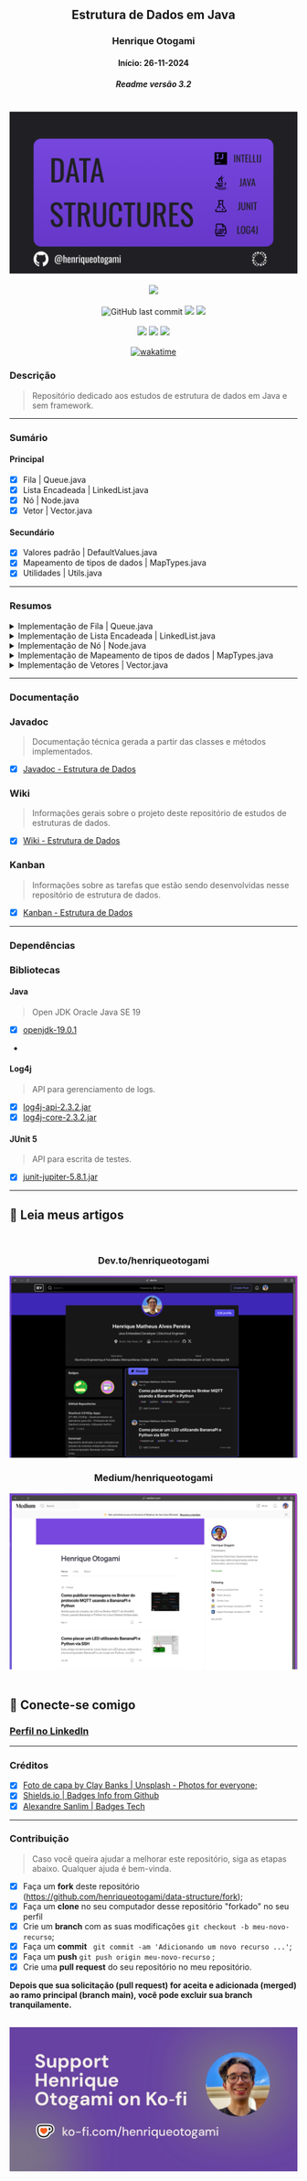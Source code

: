 <div align="center">

## Estrutura de Dados em Java
### Henrique Otogami
#### Início: 26-11-2024
##### Readme versão 3.2

</div>
<br>
<div align="center">
<img width="auto" src="https://github.com/henriqueotogami/data-structure/blob/main/resources/cover-data-structures.png?raw=true">
</div>
<br>
<div align="center">
<img src="https://img.shields.io/github/deployments/henriqueotogami/data-structure/github-pages">
</div>
<br>
<div align="center">
<img alt="GitHub last commit" src="https://img.shields.io/github/last-commit/henriqueotogami/data-structure">
<img src="https://img.shields.io/github/checks-status/henriqueotogami/data-structure/main">
<img src="https://img.shields.io/github/issues/henriqueotogami/data-structure">
</div>
<br>
<div align="center">
<img src="https://img.shields.io/github/forks/henriqueotogami/data-structure?style=flat">
<img src="https://img.shields.io/github/stars/henriqueotogami/data-structure?style=flat">
<img src="https://img.shields.io/github/license/henriqueotogami/data-structure">
</div>
<br>
<div align=center>
<a href="https://wakatime.com/badge/user/1e53636e-c916-4d50-9ce1-f3ac75a883e3/project/2c40b207-f4f2-4e1f-977c-e502cadca573"><img src="https://wakatime.com/badge/user/1e53636e-c916-4d50-9ce1-f3ac75a883e3/project/2c40b207-f4f2-4e1f-977c-e502cadca573.svg" alt="wakatime"></a>
</div>

### Descrição
> Repositório dedicado aos estudos de estrutura de dados em Java e sem framework.

<hr>

### Sumário
#### Principal
- [x] Fila | Queue.java
- [x] Lista Encadeada | LinkedList.java
- [x] Nó | Node.java
- [x] Vetor | Vector.java

#### Secundário
- [x] Valores padrão | DefaultValues.java
- [x] Mapeamento de tipos de dados | MapTypes.java
- [x] Utilidades | Utils.java
<hr>

### Resumos

<details>
    <summary> Implementação de Fila | Queue.java </summary>
<br>

> Métodos:
> - [x] addElement(Object): void
> - [x] contains(Object): boolean
> - [x] eraseAllElements(): boolean
> - [x] getAllElements(): Object[]
> - [x] getElement(int): Object
> - [x] getObjectType(Object): String
> - [x] getSize(): int
> - [x] isEmpty(): boolean
> - [x] removeElement(int): boolean
> - [x] searchElement(Object): int
> - [x] searchElement(Object[], Object): int
> - [x] setAllElements(Object[]): void
> - [x] toString(Object): String

> Testes Unitários:
> - [x] addElementTest(): void
> - [x] containsTest(): void
> - [x] createQueueTest(): void
> - [x] isEmptyTest(): void
> - [x] removeElementTest(): void
> - [x] searchElementTest(): void
> - [x] toStringTest(): void
<hr>
</details>

<details>
    <summary> Implementação de Lista Encadeada | LinkedList.java</summary>
<br>

> Métodos:
> - [x] append(final Node<T> element): void
> - [x] append(final T element): void
> - [x] append(final int position, final T element): void
> - [x] appendBegin(final T element): void
> - [x] appendMiddle(final int position, final T element): void
> - [x] getSize(): int
> - [x] getLastIndex(): int
> - [x] isEmpty(): boolean
> - [x] isInvalidPosition(final int position): boolean
> - [x] clear(): void
> - [x] removeFirstElement(): T
> - [x] removeLastElement(): T
> - [x] removeElement(final int position): T
> - [x] searchNode(final int position): Node<T>
> - [x] searchElementByPosition(final int position): T
> - [x] searchElement(final T element): int
> - [x] toString(): String
> - [x] getClassName(): String

> Testes Unitários:
> - [x] createEmptyListTest(): void
> - [x] createFullListTest(): void
> - [x] appendTest(): void
> - [x] clearTest(): void
> - [x] clearEmptyListTest(): void
> - [x] searchElementTest(): void
> - [x] searchElementNonExistentTest(): void
> - [x] appendBeginTest(): void
> - [x] appendMiddleTest(): void
> - [x] appendEndTest(): void
> - [x] appendOutOfBoundsTest(): void
> - [x] removeFirstElementTest(): void
> - [x] removeLastElementTest(): void
> - [x] removeElementTest(): void
> - [x] removeElementOutOfBoundsTest(): void
> - [x] removeFirstElementEmptyListTest(): void
> - [x] removeEndElementEmptyListTest(): void
> - [x] createFullListTest(): void
> - [x] createFullListTest(): void
> - [x] createFullListTest(): void
<hr>
</details>

<details>
    <summary> Implementação de Nó | Node.java </summary>
<br>

> Métodos:
> - [x] getElement(): T
> - [x] setElement(final T element): void
> - [x] getNextElement(): Node<T>
> - [x] setNextElement(final Node<T> nextObject): void
> - [x] toString(): String
> - [x] getClassName(): String
</details>

<details>
    <summary> Implementação de Mapeamento de tipos de dados | MapTypes.java </summary>
<br>

> Métodos:
> - [x] getObjectArrayToString(Object element, String elementType): String
> - [x] getPrimitiveArrayToString(Object element, String elementType): String
> - [x] getObjectToString(Object element, String elementType): String
> - [x] getPrimitiveToString(Object element, String elementType): String
> - [x] getElementContentsToString(final Object[] objectArray): String
> - [x] getElementContentsToString(Object element): String
> - [x] getGroup(final String typeElement): String
> - [x] getObjectType(final Object element): String
</details>

<details>
    <summary> Implementação de Vetores | Vector.java </summary>
<br>

> Métodos:
> - [x] append(int position, T element): void
> - [x] append(T element): void
> - [x] getElements(): T[]
> - [x] getEmptyIndexes(): int[]
> - [x] getSize(): int
> - [x] increaseCapacity(): void
> - [x] isFoundElement(T element): boolean
> - [x] remove(int position): void
> - [x] searchByElement(T element): int
> - [x] searchByPosition(int position): T
> - [x] toString(): String

> Testes unitários:
> - [x] appendElementsTest(): void
> - [x] appendTest(): void
> - [x] createVectorTest(): void
> - [x] getEmptyIndexesTest(): void
> - [x] increaseCapacityTest(): void
> - [x] isFoundElementTest(): void
> - [x] removeElementByPositionTest(): void
> - [x] searchByElementTest(): void
> - [x] searchByPositionTest(): void
> - [x] toStringTest(): void

</details>

<hr>

### Documentação
### Javadoc
> Documentação técnica gerada a partir das classes e métodos implementados.
- [x] [Javadoc - Estrutura de Dados](https://henriqueotogami.github.io/data-structure/)

### Wiki
> Informações gerais sobre o projeto deste repositório de estudos de estruturas de dados.
- [x] [Wiki - Estrutura de Dados](https://github.com/henriqueotogami/data-structure/wiki)

### Kanban
> Informações sobre as tarefas que estão sendo desenvolvidas nesse repositório de estrutura de dados.
- [x] [Kanban - Estrutura de Dados](https://github.com/users/henriqueotogami/projects/4)

<hr>

### Dependências
### Bibliotecas

#### Java
> Open JDK Oracle Java SE 19
- [x] [openjdk-19.0.1](https://openjdk.org/projects/jdk/19/)
- 
#### Log4j
> API para gerenciamento de logs.
- [x] [log4j-api-2.3.2.jar](https://logging.apache.org/log4j/2.3.x/download.html)
- [x] [log4j-core-2.3.2.jar](https://logging.apache.org/log4j/2.3.x/download.html)

#### JUnit 5
> API para escrita de testes.
- [x] [junit-jupiter-5.8.1.jar](https://mvnrepository.com/artifact/org.junit.jupiter/junit-jupiter-api/5.8.1)

<hr>

## 📝 Leia meus artigos

<br>
<div align="center">
    <h3>Dev.to/henriqueotogami</h3>
    <a href="https://dev.to/henriqueotogami" target="_blank">
        <img width="auto" src="https://github.com/henriqueotogami/data-structure/blob/main/resources/henrique-otogami-devto-profile.png?raw=true">
    </a>
    <br>
    <h3>Medium/henriqueotogami</h3>
    <a href="https://medium.com/@henriqueotogami" target="_blank">
        <img width="auto" src="https://github.com/henriqueotogami/data-structure/blob/main/resources/henrique-otogami-medium-profile.png?raw=true">
    </a>
</div>

<br>

## 💼 Conecte-se comigo
### [Perfil no LinkedIn](https://www.linkedin.com/in/henrique-matheus-alves-pereira)

<hr>

### Créditos
- [x] [Foto de capa by Clay Banks | Unsplash - Photos for everyone;](https://unsplash.com/photos/oO6Gm16Cqcg)
- [x] [Shields.io | Badges Info from Github](https://img.shields.io)
- [x] [Alexandre Sanlim | Badges Tech](https://github.com/alexandresanlim/Badges4-README.md-Profile)

<hr>

### Contribuição
> Caso você queira ajudar a melhorar este repositório, siga as etapas abaixo.
> Qualquer ajuda é bem-vinda.

- [x] Faça um **fork** deste repositório (https://github.com/henriqueotogami/data-structure/fork);
- [x] Faça um **clone** no seu computador desse repositório "forkado" no seu perfil
- [x] Crie um **branch** com as suas modificações ` git checkout -b meu-novo-recurso `;
- [x] Faça um **commit** ` git commit -am 'Adicionando um novo recurso ...'`;
- [x] Faça um **push** ` git push origin meu-novo-recurso ` ;
- [x] Crie uma **pull request** do seu repositório no meu repositório.

**Depois que sua solicitação (pull request) for aceita e adicionada (merged) ao ramo principal (branch main), você pode excluir sua branch tranquilamente.**

<br>
<div align="center">
<img width="auto" src="https://github.com/henriqueotogami/data-structure/blob/main/resources/kofi-henrique-otogami.jpg?raw=true">
</div>
